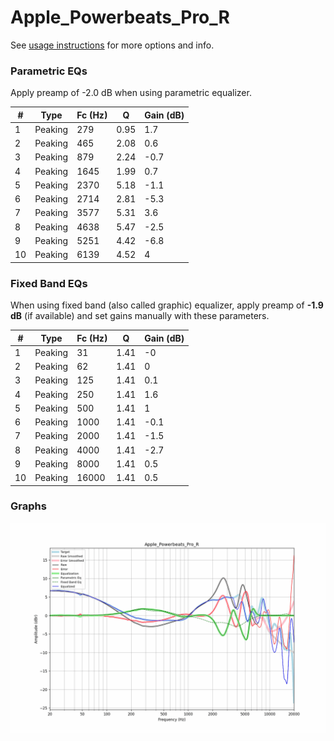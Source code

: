 # Apple_Powerbeats_Pro_R
See [usage instructions](https://github.com/jaakkopasanen/AutoEq#usage) for more options and info.

### Parametric EQs
Apply preamp of -2.0 dB when using parametric equalizer.

|   # | Type    |   Fc (Hz) |    Q |   Gain (dB) |
|-----|---------|-----------|------|-------------|
|   1 | Peaking |       279 | 0.95 |         1.7 |
|   2 | Peaking |       465 | 2.08 |         0.6 |
|   3 | Peaking |       879 | 2.24 |        -0.7 |
|   4 | Peaking |      1645 | 1.99 |         0.7 |
|   5 | Peaking |      2370 | 5.18 |        -1.1 |
|   6 | Peaking |      2714 | 2.81 |        -5.3 |
|   7 | Peaking |      3577 | 5.31 |         3.6 |
|   8 | Peaking |      4638 | 5.47 |        -2.5 |
|   9 | Peaking |      5251 | 4.42 |        -6.8 |
|  10 | Peaking |      6139 | 4.52 |         4   |

### Fixed Band EQs
When using fixed band (also called graphic) equalizer, apply preamp of **-1.9 dB** (if available) and set gains manually with these parameters.

|   # | Type    |   Fc (Hz) |    Q |   Gain (dB) |
|-----|---------|-----------|------|-------------|
|   1 | Peaking |        31 | 1.41 |        -0   |
|   2 | Peaking |        62 | 1.41 |         0   |
|   3 | Peaking |       125 | 1.41 |         0.1 |
|   4 | Peaking |       250 | 1.41 |         1.6 |
|   5 | Peaking |       500 | 1.41 |         1   |
|   6 | Peaking |      1000 | 1.41 |        -0.1 |
|   7 | Peaking |      2000 | 1.41 |        -1.5 |
|   8 | Peaking |      4000 | 1.41 |        -2.7 |
|   9 | Peaking |      8000 | 1.41 |         0.5 |
|  10 | Peaking |     16000 | 1.41 |         0.5 |

### Graphs
![](./Apple_Powerbeats_Pro_R.png)
